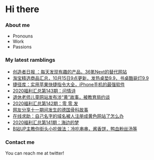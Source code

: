 # Hi there 

### About me
- Pronouns
- Work
- Passions 

### My latest ramblings
<!-- BLOGPOSTS:START -->
- [创造者日报 ：每天发现有趣的产品，36氪Next的替代网站](https://fuliba2020.net/creatorsdaily.html)
- [淘宝精选商品汇总，10月15日9点更新，发热桌垫9.9，书桌酷毙灯9.9](https://fuliba2020.net/99.html)
- [捷径库：实用苹果快捷指令大全，iPhone手机的最强软件](https://fuliba2020.net/jiejingku.html)
- [2020福利汇总第143期：问情诗](https://fuliba2020.net/2020143.html)
- [退休老师儿童网站发布涉“黄”故事，被教育局约谈](https://fuliba2020.net/shenhuagushi.html)
- [2020福利汇总第142期：零 零 发](https://fuliba2020.net/2020142.html)
- [网友分享十一期间发生的德国骨科故事](https://fuliba2020.net/dggk.html)
- [在线求助：自己名字的域名被人注册成黄色网站了怎么办](https://fuliba2020.net/liulicheng.html)
- [2020福利汇总第141期：海边的梦](https://fuliba2020.net/2020141.html)
- [B站UP主教你街头小吃做法：冷吃串串，酱香饼，鸭血粉丝汤等](https://fuliba2020.net/pingping.html)
<!-- BLOGPOSTS:END -->

### Contact me
You can reach me at twitter!

